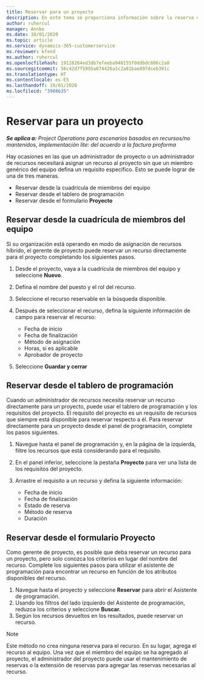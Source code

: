 ```yaml
---
title: Reservar para un proyecto
description: En este tema se proporciona información sobre la reserva de un recurso para un proyecto.
author: ruhercul
manager: Annbe
ms.date: 10/01/2020
ms.topic: article
ms.service: dynamics-365-customerservice
ms.reviewer: kfend
ms.author: ruhercul
ms.openlocfilehash: 19128264ed3db7efeeba948155f0ddbdc806c2a0
ms.sourcegitcommit: 56c42d7f5995a674426a1c2a81bae897dceb391c
ms.translationtype: HT
ms.contentlocale: es-ES
ms.lasthandoff: 10/01/2020
ms.locfileid: "3908635"
---
```

# <a name="book-to-a-project"></a>Reservar para un proyecto

_**Se aplica a:** Project Operations para escenarios basados en recursos/no mantenidos, implementación lite: del acuerdo a la factura proforma_

Hay ocasiones en las que un administrador de proyecto o un administrador de recursos necesitará asignar un recurso al proyecto sin que un miembro genérico del equipo defina un requisito específico. Esto se puede lograr de una de tres maneras.

- Reservar desde la cuadrícula de miembros del equipo
- Reservar desde el tablero de programación
- Reservar desde el formulario **Proyecto**

## <a name="book-from-the-team-member-grid"></a>Reservar desde la cuadrícula de miembros del equipo

Si su organización está operando en modo de asignación de recursos híbrido, el gerente de proyecto puede reservar un recurso directamente para el proyecto completando los siguientes pasos.

1. Desde el proyecto, vaya a la cuadrícula de miembros del equipo y seleccione **Nuevo**.
2. Defina el nombre del puesto y el rol del recurso.
3. Seleccione el recurso reservable en la búsqueda disponible.
4. Después de seleccionar el recurso, defina la siguiente información de campo para reservar el recurso:

    - Fecha de inicio
    - Fecha de finalización
    - Método de asignación
    - Horas, si es aplicable
    - Aprobador de proyecto

6. Seleccione **Guardar y cerrar**

## <a name="book-from-the-schedule-board"></a>Reservar desde el tablero de programación

Cuando un administrador de recursos necesita reservar un recurso directamente para un proyecto, puede usar el tablero de programación y los requisitos del proyecto. El requisito del proyecto es un requisito de recursos que siempre está disponible para reservar respecto a él. Para reservar directamente para un proyecto desde el panel de programación, complete los pasos siguientes.

1. Navegue hasta el panel de programación y, en la página de la izquierda, filtre los recursos que está considerando para el requisito.
2. En el panel inferior, seleccione la pestaña **Proyecto** para ver una lista de los requisitos del proyecto.
3. Arrastre el requisito a un recurso y defina la siguiente información:

    - Fecha de inicio
    - Fecha de finalización
    - Estado de reserva
    - Método de reserva
    - Duración

## <a name="book-from-the-project-form"></a>Reservar desde el formulario Proyecto

Como gerente de proyecto, es posible que deba reservar un recurso para un proyecto, pero solo conozca los criterios en lugar del nombre del recurso. Complete los siguientes pasos para utilizar el asistente de programación para encontrar un recurso en función de los atributos disponibles del recurso. 

1. Navegue hasta el proyecto y seleccione **Reservar** para abrir el Asistente de programación.
2. Usando los filtros del lado izquierdo del Asistente de programación, reduzca los criterios y seleccione **Buscar.**
3. Según los recursos devueltos en los resultados, puede reservar un recurso.

> [!NOTE]
> Este método no crea ninguna reserva para el recurso. En su lugar, agrega el recurso al equipo. Una vez que el miembro del equipo se ha agregado al proyecto, el administrador del proyecto puede usar el mantenimiento de reservas o la extensión de reservas para agregar las reservas necesarias al recurso.
